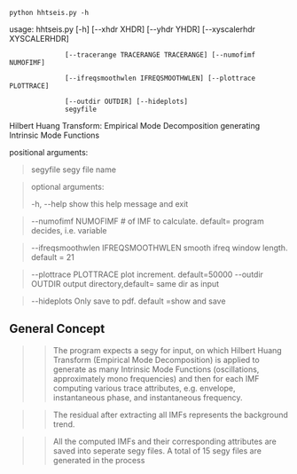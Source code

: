 

`python hhtseis.py -h `

usage: hhtseis.py [-h] [--xhdr XHDR] [--yhdr YHDR] [--xyscalerhdr XYSCALERHDR]

                  [--tracerange TRACERANGE TRACERANGE] [--numofimf NUMOFIMF]

                  [--ifreqsmoothwlen IFREQSMOOTHWLEN] [--plottrace PLOTTRACE]

                  [--outdir OUTDIR] [--hideplots]
                  segyfile

Hilbert Huang Transform: Empirical Mode Decomposition generating Intrinsic Mode Functions

positional arguments: 

>  segyfile              segy file name

> optional arguments:
> 
  > -h, --help            show this help message and exit


>  --numofimf NUMOFIMF   # of IMF to calculate. default= program decides, i.e.
                        variable

  > --ifreqsmoothwlen IFREQSMOOTHWLEN smooth ifreq window length. default = 21

  > --plottrace PLOTTRACE plot increment. default=50000
  > --outdir OUTDIR       output directory,default= same dir as input

  > --hideplots           Only save to pdf. default =show and save

  ##  **General Concept**

  >> The program expects a segy for input, on which Hilbert Huang Transform (Empirical Mode Decomposition) is applied to generate as many Intrinsic Mode Functions (oscillations, approximately mono frequencies) and then for each IMF computing various trace attributes, e.g. envelope, instantaneous phase, and instantaneous frequency.

  >> The residual after extracting all IMFs represents the background trend.

  >> All the computed IMFs and their corresponding attributes are saved into seperate segy files. A total of 15 segy files are generated in the process
